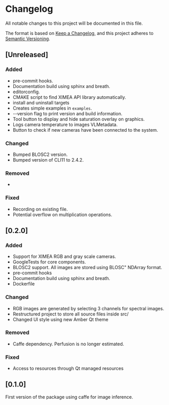 # Changelog

All notable changes to this project will be documented in this file.

The format is based on [Keep a Changelog](https://keepachangelog.com/en/1.0.0/),
and this project adheres to [Semantic Versioning](https://semver.org/spec/v2.0.0.html).

## [Unreleased]

### Added

- pre-commit hooks.
- Documentation build using sphinx and breath.
- editorconfig.
- CMAKE script to find XIMEA API library automatically.
- install and uninstall targets
- Creates simple examples in `examples`.
- --version flag to print version and build information.
- Tool button to display and hide saturation overlay on graphics.
- Logs camera temperature to images VLMetadata.
- Button to check if new cameras have been connected to the system.

### Changed

- Bumped BLOSC2 version.
- Bumped version of CLI11 to 2.4.2.

### Removed

-

### Fixed

- Recording on existing file.
- Potential overflow on multiplication operations.

## [0.2.0]

### Added

- Support for XIMEA RGB and gray scale cameras.
- GoogleTests for core components.
- BLOSC2 support. All images are stored using BLOSC" NDArray format.
- pre-commit hooks
- Documentation build using sphinx and breath.
- Dockerfile

### Changed

- RGB images are generated by selecting 3 channels for spectral images.
- Restructured project to store all source files inside src/
- Changed UI style using new Amber Qt theme

### Removed

- Caffe dependency. Perfusion is no longer estimated.

### Fixed

- Access to resources through Qt managed resources

## [0.1.0]
First version of the package using caffe for image inference.
